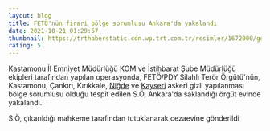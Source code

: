 ```yaml
--- 
layout: blog
title: FETÖ'nün firari bölge sorumlusu Ankara'da yakalandı
date: 2021-10-21 01:29:57
thumbnail: https://trthaberstatic.cdn.wp.trt.com.tr/resimler/1672000/gozalti-aa-1672764.jpg
rating: 5
---
```

<p>
	<a href="https://www.trthaber.com/etiket/kastamonu/" target="_blank">Kastamonu</a> İl Emniyet Müdürlüğü KOM ve İstihbarat Şube Müdürlüğü ekipleri tarafından yapılan operasyonda, FETÖ/PDY Silahlı Terör Örgütü'nün, Kastamonu, Çankırı, Kırıkkale, <a href="https://www.trthaber.com/etiket/nigde/" target="_blank">Niğde</a> ve <a href="https://www.trthaber.com/etiket/kayseri/" target="_blank">Kayseri</a> askeri gizli yapılanması bölge sorumlusu olduğu tespit edilen S.Ö, Ankara'da saklandığı örgüt evinde yakalandı.</p>
<p>
	S.Ö, çıkarıldığı mahkeme tarafından tutuklanarak cezaevine gönderildi</p>